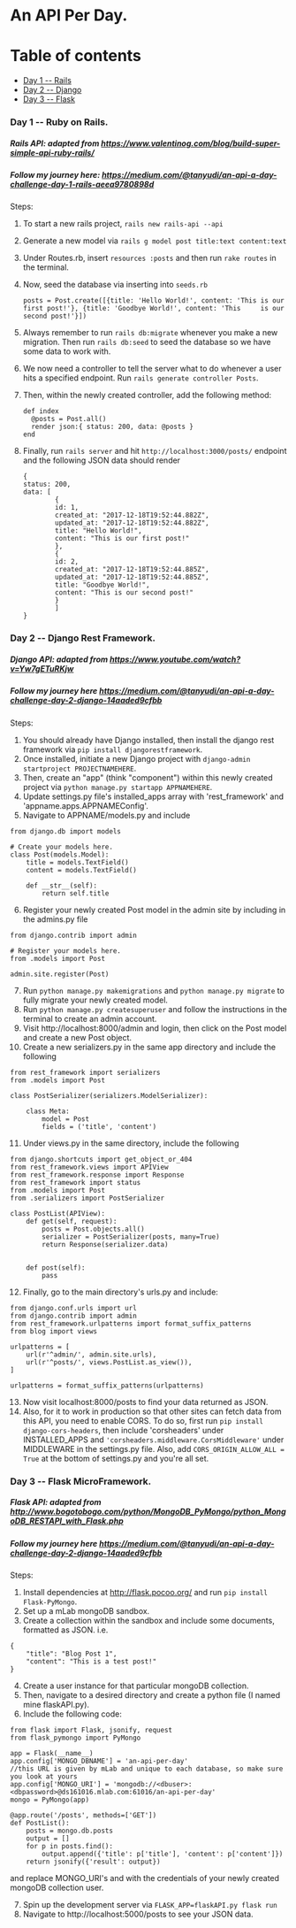 # An API Per Day.


Table of contents
=================

  * [Day 1 -- Rails](#rails) 
  * [Day 2 -- Django](#django) 
  * [Day 3 -- Flask](#flask)

### Day 1 -- <a name="rails">Ruby on Rails</a>.
##### Rails API: adapted from https://www.valentinog.com/blog/build-super-simple-api-ruby-rails/
##### Follow my journey here: https://medium.com/@tanyudi/an-api-a-day-challenge-day-1-rails-aeea9780898d
Steps: 
1) To start a new rails project, ```rails new rails-api --api```
2) Generate a new model via ```rails g model post title:text content:text```
3) Under Routes.rb, insert ```resources :posts``` and then run ```rake routes``` in the terminal.
4) Now, seed the database via inserting into `seeds.rb`

    ```
    posts = Post.create([{title: 'Hello World!', content: 'This is our first post!'}, {title: 'Goodbye World!', content: 'This     is our second post!'}])
    ```
5) Always remember to run ```rails db:migrate``` whenever you make a new migration. Then run ```rails db:seed``` to seed the database so we have some data to work with.
6) We now need a controller to tell the server what to do whenever a user hits a specified endpoint. Run ```rails generate controller Posts```.
7) Then, within the newly created controller, add the following method: 

      ```
      def index
        @posts = Post.all()
        render json:{ status: 200, data: @posts }
      end
      ```
   
8) Finally, run ```rails server``` and hit ```http://localhost:3000/posts/``` endpoint and the following JSON data should render


    ```
    {
    status: 200,
    data: [
            {
            id: 1,
            created_at: "2017-12-18T19:52:44.882Z",
            updated_at: "2017-12-18T19:52:44.882Z",
            title: "Hello World!",
            content: "This is our first post!"
            },
            {
            id: 2,
            created_at: "2017-12-18T19:52:44.885Z",
            updated_at: "2017-12-18T19:52:44.885Z",
            title: "Goodbye World!",
            content: "This is our second post!"
            }
            ]
   }
   ```


### Day 2 -- <a name="django">Django Rest Framework.</a>
##### Django API: adapted from https://www.youtube.com/watch?v=Yw7gETuRKjw
##### Follow my journey here https://medium.com/@tanyudi/an-api-a-day-challenge-day-2-django-14aaded9cfbb
Steps:
1) You should already have Django installed, then install the django rest framework via `pip install djangorestframework`.
2) Once installed, initiate a new Django project with `django-admin startproject PROJECTNAMEHERE`.
3) Then, create an "app" (think "component") within this newly created project via `python manage.py startapp APPNAMEHERE`.
4) Update settings.py file's installed_apps array with 'rest_framework' and 'appname.apps.APPNAMEConfig'. 
5) Navigate to APPNAME/models.py and include 

``` 
from django.db import models

# Create your models here.
class Post(models.Model):
    title = models.TextField()
    content = models.TextField()

    def __str__(self):
        return self.title
```
6) Register your newly created Post model in the admin site by including in the admins.py file 

```
from django.contrib import admin

# Register your models here.
from .models import Post

admin.site.register(Post)
```

7) Run `python manage.py makemigrations` and `python manage.py migrate` to fully migrate your newly created model.
8) Run `python manage.py createsuperuser` and follow the instructions in the terminal to create an admin account.
9) Visit http://localhost:8000/admin and login, then click on the Post model and create a new Post object.
10) Create a new serializers.py in the same app directory and include the following 

```
from rest_framework import serializers
from .models import Post

class PostSerializer(serializers.ModelSerializer):

    class Meta:
        model = Post
        fields = ('title', 'content')
```

11) Under views.py in the same directory, include the following

```
from django.shortcuts import get_object_or_404
from rest_framework.views import APIView
from rest_framework.response import Response
from rest_framework import status
from .models import Post
from .serializers import PostSerializer

class PostList(APIView):
    def get(self, request):
        posts = Post.objects.all()
        serializer = PostSerializer(posts, many=True)
        return Response(serializer.data)

        
    def post(self):
        pass
```

12) Finally, go to the main directory's urls.py and include:

```
from django.conf.urls import url
from django.contrib import admin
from rest_framework.urlpatterns import format_suffix_patterns
from blog import views

urlpatterns = [
    url(r'^admin/', admin.site.urls),
    url(r'^posts/', views.PostList.as_view()),
]

urlpatterns = format_suffix_patterns(urlpatterns)
```

13) Now visit localhost:8000/posts to find your data returned as JSON.
14) Also, for it to work in production so that other sites can fetch data from this API, you need to enable CORS. To do so, first run `pip install django-cors-headers`, then include 'corsheaders' under INSTALLED_APPS and `'corsheaders.middleware.CorsMiddleware'` under MIDDLEWARE in the settings.py file. Also, add `CORS_ORIGIN_ALLOW_ALL = True` at the bottom of settings.py and you're all set.

### Day 3 -- <a name="flask">Flask MicroFramework.</a>
##### Flask API: adapted from http://www.bogotobogo.com/python/MongoDB_PyMongo/python_MongoDB_RESTAPI_with_Flask.php
##### Follow my journey here https://medium.com/@tanyudi/an-api-a-day-challenge-day-2-django-14aaded9cfbb

Steps:
1) Install dependencies at http://flask.pocoo.org/ and run `pip install Flask-PyMongo`.
2) Set up a mLab mongoDB sandbox.
3) Create a collection within the sandbox and include some documents, formatted as JSON. i.e.

```
{
    "title": "Blog Post 1",
    "content": "This is a test post!"
}
```

4) Create a user instance for that particular mongoDB collection.
5) Then, navigate to a desired directory and create a python file (I named mine flaskAPI.py).
6) Include the following code:

```
from flask import Flask, jsonify, request
from flask_pymongo import PyMongo

app = Flask(__name__)
app.config['MONGO_DBNAME'] = 'an-api-per-day'
//this URL is given by mLab and unique to each database, so make sure you look at yours
app.config['MONGO_URI'] = 'mongodb://<dbuser>:<dbpassword>@ds161016.mlab.com:61016/an-api-per-day' 
mongo = PyMongo(app)

@app.route('/posts', methods=['GET'])
def PostList():
    posts = mongo.db.posts
    output = []
    for p in posts.find():
        output.append({'title': p['title'], 'content': p['content']})
    return jsonify({'result': output})

```

and replace MONGO_URI's <dbuser> and <dbpassword> with the credentials of your newly created mongoDB collection user.
 
7) Spin up the development server via `FLASK_APP=flaskAPI.py flask run`
8) Navigate to http://localhost:5000/posts to see your JSON data. 
